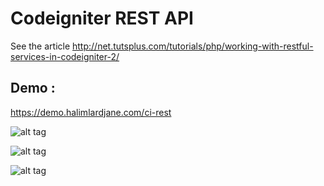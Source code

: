 # Codeigniter REST API #

See the article http://net.tutsplus.com/tutorials/php/working-with-restful-services-in-codeigniter-2/ 

## Demo : 
https://demo.halimlardjane.com/ci-rest


![alt tag](https://github.com/halimus/codeigniter-rest-api/blob/master/_mpd/images/1.JPG)

![alt tag](https://github.com/halimus/codeigniter-rest-api/blob/master/_mpd/images/2.JPG)

![alt tag](https://github.com/halimus/codeigniter-rest-api/blob/master/_mpd/images/3.JPG)
